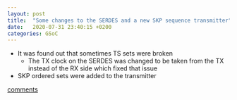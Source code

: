 ```yaml
---
layout: post
title:  "Some changes to the SERDES and a new SKP sequence transmitter"
date:   2020-07-31 23:40:15 +0200
categories: GSoC
---
```

- It was found out that sometimes TS sets were broken
    - The TX clock on the SERDES was changed to be taken from the TX instead of the RX side which fixed that issue
- SKP ordered sets were added to the transmitter

[comments][comments]

[git]: https://github.com/ECP5-PCIe/ECP5-PCIe
[Comments]: https://github.com/ECP5-PCIe/ECP5-PCIe.github.io/issues/31